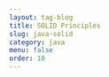 ```yaml
---
layout: tag-blog
title: SOLID Principles
slug: java-solid
category: java
menu: false
order: 10
---
```

